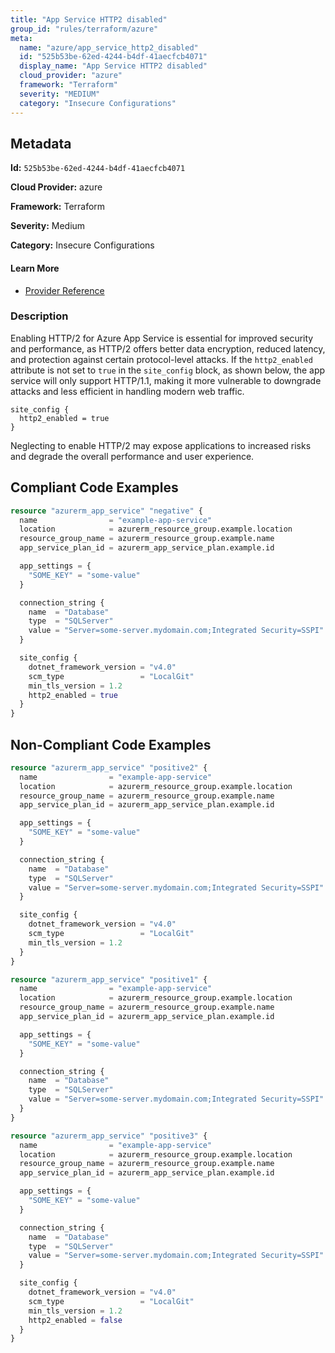 ```yaml
---
title: "App Service HTTP2 disabled"
group_id: "rules/terraform/azure"
meta:
  name: "azure/app_service_http2_disabled"
  id: "525b53be-62ed-4244-b4df-41aecfcb4071"
  display_name: "App Service HTTP2 disabled"
  cloud_provider: "azure"
  framework: "Terraform"
  severity: "MEDIUM"
  category: "Insecure Configurations"
---
```

## Metadata

**Id:** `525b53be-62ed-4244-b4df-41aecfcb4071`

**Cloud Provider:** azure

**Framework:** Terraform

**Severity:** Medium

**Category:** Insecure Configurations

#### Learn More

 - [Provider Reference](https://registry.terraform.io/providers/hashicorp/azurerm/latest/docs/resources/app_service#http2_enabled)

### Description

 Enabling HTTP/2 for Azure App Service is essential for improved security and performance, as HTTP/2 offers better data encryption, reduced latency, and protection against certain protocol-level attacks. If the `http2_enabled` attribute is not set to `true` in the `site_config` block, as shown below, the app service will only support HTTP/1.1, making it more vulnerable to downgrade attacks and less efficient in handling modern web traffic.

```
site_config {
  http2_enabled = true
}
```
Neglecting to enable HTTP/2 may expose applications to increased risks and degrade the overall performance and user experience.


## Compliant Code Examples
```terraform
resource "azurerm_app_service" "negative" {
  name                = "example-app-service"
  location            = azurerm_resource_group.example.location
  resource_group_name = azurerm_resource_group.example.name
  app_service_plan_id = azurerm_app_service_plan.example.id

  app_settings = {
    "SOME_KEY" = "some-value"
  }

  connection_string {
    name  = "Database"
    type  = "SQLServer"
    value = "Server=some-server.mydomain.com;Integrated Security=SSPI"
  }

  site_config {
    dotnet_framework_version = "v4.0"
    scm_type                 = "LocalGit"
    min_tls_version = 1.2
    http2_enabled = true
  }
}

```
## Non-Compliant Code Examples
```terraform
resource "azurerm_app_service" "positive2" {
  name                = "example-app-service"
  location            = azurerm_resource_group.example.location
  resource_group_name = azurerm_resource_group.example.name
  app_service_plan_id = azurerm_app_service_plan.example.id

  app_settings = {
    "SOME_KEY" = "some-value"
  }

  connection_string {
    name  = "Database"
    type  = "SQLServer"
    value = "Server=some-server.mydomain.com;Integrated Security=SSPI"
  }

  site_config {
    dotnet_framework_version = "v4.0"
    scm_type                 = "LocalGit"
    min_tls_version = 1.2
  }
}

```

```terraform
resource "azurerm_app_service" "positive1" {
  name                = "example-app-service"
  location            = azurerm_resource_group.example.location
  resource_group_name = azurerm_resource_group.example.name
  app_service_plan_id = azurerm_app_service_plan.example.id

  app_settings = {
    "SOME_KEY" = "some-value"
  }

  connection_string {
    name  = "Database"
    type  = "SQLServer"
    value = "Server=some-server.mydomain.com;Integrated Security=SSPI"
  }
}

```

```terraform
resource "azurerm_app_service" "positive3" {
  name                = "example-app-service"
  location            = azurerm_resource_group.example.location
  resource_group_name = azurerm_resource_group.example.name
  app_service_plan_id = azurerm_app_service_plan.example.id

  app_settings = {
    "SOME_KEY" = "some-value"
  }

  connection_string {
    name  = "Database"
    type  = "SQLServer"
    value = "Server=some-server.mydomain.com;Integrated Security=SSPI"
  }

  site_config {
    dotnet_framework_version = "v4.0"
    scm_type                 = "LocalGit"
    min_tls_version = 1.2
    http2_enabled = false
  }
}

```